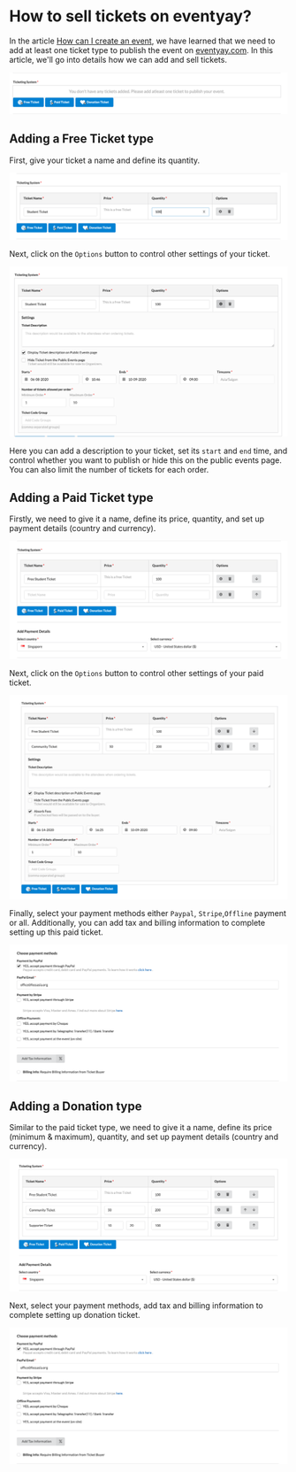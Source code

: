 # How to sell tickets on eventyay?

In the article [How can I create an event](/event-setup/How-can-I-create-an-event.md), we have learned that we need to add at least one ticket type to publish the event on [eventyay.com](eventyay.com). 
In this article, we'll go into details how we can add and sell tickets. 

![Adding Tickets](/images/how-to-sell-ticket1.png)

## Adding a Free Ticket type 
First, give your ticket a name and define its quantity. 

![Free Ticket](/images/how-to-sell-ticket2.png)

Next, click on the `Options` button to control other settings of your ticket. 

![Free Ticket](/images/how-to-sell-ticket3.png)

Here you can add a description to your ticket, set its `start` and `end` time, and control whether you want to publish or hide this on the public events page. You can also limit the number of tickets for each order. 

## Adding a Paid Ticket type 
Firstly, we need to give it a name, define its price, quantity, and set up payment details (country and currency).

![Paid Ticket](/images/how-to-sell-ticket4.png)

Next, click on the `Options` button to control other settings of your paid ticket. 

![Paid Ticket](/images/how-to-sell-ticket5.png)

Finally, select your payment methods either `Paypal`, `Stripe`,`Offline` payment or all. Additionally, you can add tax and billing
information to complete setting up this paid ticket.  

![Paid Ticket](/images/how-to-sell-ticket6_edited.png)

## Adding a Donation type 
Similar to the paid ticket type, we need to give it a name, define its price (minimum & maximum), quantity, and set up payment details
(country and currency).

![Donation Ticket](/images/how-to-sell-ticket7.png)

Next, select your payment methods, add tax and billing information to complete setting up donation ticket. 

![Donation Ticket](/images/how-to-sell-ticket6_edited.png)
